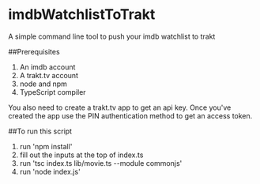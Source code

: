 # imdbWatchlistToTrakt
A simple command line tool to push your imdb watchlist to trakt

##Prerequisites

1. An imdb account
2. A trakt.tv account
3. node and npm
4. TypeScript compiler

You also need to create a trakt.tv app to get an api key. Once you've created the app use the PIN authentication method to get an access token.

##To run this script

1. run 'npm install'
2. fill out the inputs at the top of index.ts
3. run 'tsc index.ts lib/movie.ts --module commonjs'
4. run 'node index.js'
